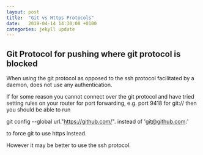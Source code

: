 ```yaml
---
layout: post
title:  "Git vs Https Protocols"
date:   2019-04-14 14:30:08 +0100
categories: jekyll update
---
```


## Git Protocol for pushing where git protocol is blocked

When using the git protocol as opposed to the ssh protocol facilitated by a daemon, does not use any authentication.

If for some reason you cannot connect over the git protocol and have tried setting rules on your router for port forwarding, e.g. port 9418 for git:// then you should be able to run

git config --global url."https://github.com/". instead of  'git@github.com:'

to force git to use https instead.

However it may be better to use the ssh protocol.